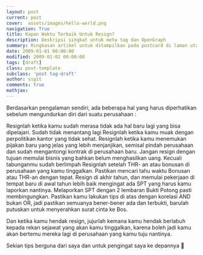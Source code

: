 ```yaml
---
layout: post
current: post
cover:  assets/images/hello-world.png
navigation: True
title: Kapan Waktu Terbaik Untuk Resign?
description: Deskripsi singkat untuk meta tag dan OpenGraph
summary: Ringkasan artikel untuk ditampilkan pada postcard di laman utama, topik, dan artikel terkait.
date: 2009-01-01 00:00:00
modified: 2009-01-02 00:00:00
tags: [draft]
class: post-template
subclass: 'post tag-draft'
author: sigit
comments: true
mathjax:
---
```


Berdasarkan pengalaman sendiri, ada beberapa hal yang harus diperhatikan sebelum mengundurkan diri dari suatu perusahaan :

Resignlah ketika kamu sudah merasa tidak ada hal baru lagi yang bisa dipelajari. Sudah tidak menantang lagi
Resignlah ketika kamu muak dengan perpolitikan kantor yang tidak sehat.
Resignlah ketika kamu menemukan pijakan baru yang jelas yang lebih menjanjikan, semisal pindah perusahaan dan sudah mengantongi kontrak di perusahaan baru. Jangan resign dengan tujuan memulai bisnis yang bahkan belum menghasilkan uang. Kecuali tabunganmu sudah berlimpah
Resignlah setelah THR- an atau bonusan di perusahaan yang kamu tinggalkan. Pastikan mencari tahu waktu Bonusan atau THR-an dengan tepat.
Resign di akhir tahun, dan memulai pekerjaan di tempat baru di awal tahun lebih baik mengingat ada SPT yang harus kamu laporkan nantinya. Melaporkan SPT dengan 2 lembaran Bukti Potong pasti membingungkan.
Pastikan kamu lakukan tips di atas dengan korelasi AND bukan OR, jadi pastikan semuanya bener-bener ada dan terbukti, barulah putuskan untuk menyerahkan surat cinta ke Bos.

Dan ketika kamu hendak resign, jujurlah kemana kamu hendak berlabuh kepada rekan sejawat yang akan kamu tinggalkan, karena boleh jadi kamu akan bertemu mereka lagi di perusahaan yang kamu tuju nantinya.

Sekian tips berguna dari saya dan untuk pengingat saya ke depannya 🙂
